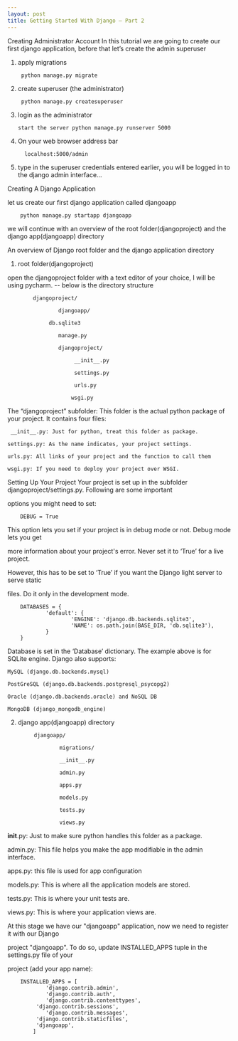 ```yaml
---
layout: post
title: Getting Started With Django – Part 2
---
```


Creating Administrator Account
In this tutorial we are going to create our first django application, before that let’s create the admin superuser

1. apply migrations

		python manage.py migrate


2.  create superuser (the administrator)

		 python manage.py createsuperuser


3.  login as the administrator

		start the server python manage.py runserver 5000


4. On your web browser address bar

		 localhost:5000/admin


5.  type in the superuser credentials entered earlier, you will be logged in to the django admin interface…



Creating A Django Application


let us create our first django application called djangoapp

		python manage.py startapp djangoapp


we will continue with an overview of the root folder(djangoproject) and the django app(djangoapp) directory


An overview of Django root folder and the django application directory

1. root folder(djangoproject)

 open the djangoproject folder with a text editor of your choice, I will be using pycharm.
    -- below is the directory structure

    		djangoproject/

        			djangoapp/

       			 db.sqlite3

        			manage.py

        			djangoproject/

          				 __init__.py

          				 settings.py

           				 urls.py

           				wsgi.py

The “djangoproject” subfolder: This folder is the actual python package of your project. It contains four files:

	 __init__.py: Just for python, treat this folder as package.

 	settings.py: As the name indicates, your project settings.

 	urls.py: All links of your project and the function to call them

 	wsgi.py: If you need to deploy your project over WSGI.





Setting Up Your Project
Your project is set up in the subfolder djangoproject/settings.py. Following are some important

options you might need to set:

		DEBUG = True

This option lets you set if your project is in debug mode or not. Debug mode lets you get

more information about your project's error. Never set it to ‘True’ for a live project.

However, this has to be set to ‘True’ if you want the Django light server to serve static

files. Do it only in the development mode.

		DATABASES = {
    			'default': {
        				'ENGINE': 'django.db.backends.sqlite3',
        				'NAME': os.path.join(BASE_DIR, 'db.sqlite3'),
    			}
		}
Database is set in the ‘Database’ dictionary. The example above is for SQLite engine. Django also supports:

	MySQL (django.db.backends.mysql)

	PostGreSQL (django.db.backends.postgresql_psycopg2)

	Oracle (django.db.backends.oracle) and NoSQL DB

	MongoDB (django_mongodb_engine)



2. django app(djangoapp) directory

      		djangoapp/

          			migrations/

          			__init__.py

          			admin.py

          			apps.py

          			models.py

          			tests.py

          			views.py

__init__.py: Just to make sure python handles this folder as a package.

admin.py: This file helps you make the app modifiable in the admin interface.

apps.py: this file is used for app configuration

models.py: This is where all the application models are stored.

tests.py: This is where your unit tests are.

views.py: This is where your application views are.

At this stage we have our "djangoapp" application, now we need to register it with our Django

project "djangoapp". To do so, update INSTALLED_APPS tuple in the settings.py file of your

project (add your app name):

		INSTALLED_APPS = [
    			'django.contrib.admin',
    			'django.contrib.auth',
    			'django.contrib.contenttypes',
   			 'django.contrib.sessions',
    			'django.contrib.messages',
   			 'django.contrib.staticfiles',
   			 'djangoapp',
			]
